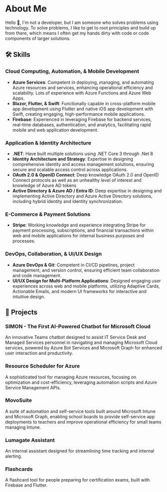 # About Me

Hello 👋, I'm not a developer, but I am someone who solves problems using technology. To solve problems, I like to get to root principles and build up from there, which means I often get my hands dirty with code or code components of larger solutions.

## 🛠 Skills

### Cloud Computing, Automation, & Mobile Development

- **Azure Services**: Competent in deploying, managing, and automating Azure resources and services, enhancing operational efficiency and scalability. Lots of experience with Azure Functions and Azure Web Apps.
- **Blazor, Flutter, & Swift**: Functionally capable in cross-platform mobile app development using Flutter and native iOS app development with Swift, creating engaging, high-performance mobile applications.
- **Firebase**: Experienced in leveraging Firebase for backend services, real-time databases, authentication, and analytics, facilitating rapid mobile and web application development.

### Application & Identity Architecture

- **.NET**: Have built multiple solutions using .NET Core 3 through .Net 8
- **Identity Architecture and Strategy**: Expertise in designing comprehensive identity and access management solutions, ensuring secure and scalable access control across applications.
- **OAuth 2.0 & OpenID Connect**: Deep knowledge OAuth 2.0 and OpenID Connect protocols as well as an unhealthy level of interest and knowledge of Azure AD tokens
- **Active Directory & Azure AD / Entra ID**: Deep expertise in designing and implementing Active Directory and Azure Active Directory solutions, including hybrid identity and identity synchronization.

### E-Commerce & Payment Solutions

- **Stripe**: Working knowledge and experience integrating Stripe for payment processing, subscriptions, and financial transactions within web and mobile applications for internal business purposes and processes.

### DevOps, Collaboration, & UI/UX Design

- **Azure DevOps & Git**: Competent in CI/CD pipelines, project management, and version control, ensuring efficient team collaboration and code management.
- **UI/UX Design for Multi-Platform Applications**: Designed engaging user experiences across web and mobile platforms, utilizing Adaptive Cards, Actionable Emails, and modern UI frameworks for interactive and intuitive design.

## 🌟 Projects

### SIMON - The First AI-Powered Chatbot for Microsoft Cloud

An innovative Teams chatbot designed to assist IT Service Desk and Managed Services personnel in navigating and managing Microsoft Cloud services, powered by Azure Bot Services and Microsoft Graph for enhanced user interaction and productivity.

### Resource Scheduler for Azure

A sophisticated tool for managing Azure resources, focusing on optimization and cost-efficiency, leveraging automation scripts and Azure Service Management APIs.

### MovoSuite

A suite of automation and self-service tools built around Microsoft Intune and Microsoft Graph, enabling school boards to provide self-service app deployments to teachers and improve operational efficiency for small teams managing Intune.

### Lumagate Assistant

An internal assistant designed for streamlining time tracking and internal alerting.

### Flashcards

A flashcard tool for people preparing for certification exams, built with Firebase and Flutter.
